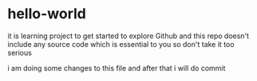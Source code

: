 # hello-world
it is learning project to get started to explore Github
and this repo doesn't include any source code which is essential to you 
so don't take it too serious

i am doing some changes to this file and after that i will do commit 
